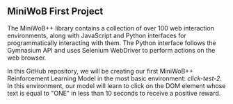## MiniWoB First Project

The MiniWoB++ library contains a collection of over 100 web interaction environments, along with JavaScript and Python interfaces for programmatically interacting with them. The Python interface follows the Gymnasium API and uses Selenium WebDriver to perform actions on the web browser.

In this GitHub repository, we will be creating our first MiniWoB++ Reinforcement Learning Model in the most basic environment: _click-test-2_. In this environment, our model will learn to click on the DOM element whose text is equal to "ONE" in less than 10 seconds to receive a positive reward.

